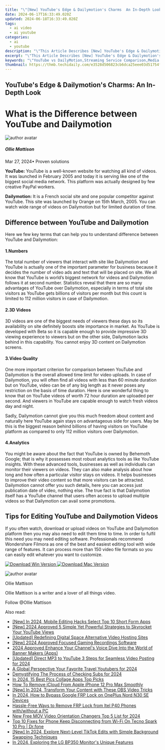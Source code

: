 ```yaml
---
title: "\"[New] YouTube's Edge & Dailymotion's Charms  An In-Depth Look\""
date: 2024-06-17T16:33:49.020Z
updated: 2024-06-18T16:33:49.020Z
tags:
  - ai video
  - ai youtube
categories:
  - ai
  - youtube
description: "\"This Article Describes [New] YouTube's Edge & Dailymotion's Charms: An In-Depth Look\""
excerpt: "\"This Article Describes [New] YouTube's Edge & Dailymotion's Charms: An In-Depth Look\""
keywords: "\"YouTube vs DailyMotion,Streaming Service Comparison,Media Platform Analysis,Video Content Exploration,Online Media Differences,Digital Media Strategies,E-Sports Viewership Trends\""
thumbnail: https://thmb.techidaily.com/e3528d506823cb6dca25eee03d51754fbb17fe96f4d59ce559e11e5be6c55331.jpg
---
```


## YouTube's Edge & Dailymotion's Charms: An In-Depth Look

# What is the Difference between YouTube and Dailymotion

![author avatar](https://images.wondershare.com/filmora/article-images/ollie-mattison.jpg)

##### Ollie Mattison

 Mar 27, 2024• Proven solutions

**YouTube:** YouTube is a well-known website for watching all kind of videos. It was launched in February 2005 and today it is serving like one of the biggest social media network. This platform was actually designed by few creative PayPal workers.

**Dailymotion:** It is a French social site and one popular competitor against YouTube. This site was launched by Orange on 15th March, 2005\. You can watch wide range of videos on Dailymotion but for limited duration of time.

## Difference between YouTube and Dailymotion

 Here we few key terms that can help you to understand difference between YouTube and Dailymotion:

#### 1.Numbers

 The total number of viewers that interact with site like Dailymotion and YouTube is actually one of the important parameter for business because it decides the number of video ads and text that will be placed on site. We all know that YouTube is world’s biggest network for videos and Dailymotion follows it at second number. Statistics reveal that there are so many advantages of YouTube over Dailymotion, especially in terms of total site visitors as YouTube gets billions of visitors per month but this count is limited to 112 million visitors in case of Dailymotion.

#### 2.3D Videos

 3D videos are one of the biggest needs of viewers these days so its availability on site definitely boosts site importance in market. As YouTube is developed with Beta so it is capable enough to provide impressive 3D viewing experience to viewers but on the other side, Dailymotion lacks behind in this capability. You cannot enjoy 3D content on Dailymotion screens.

#### 3.Video Quality

 One more important criterion for comparison between YouTube and Dailymotion is the overall allowed time limit for video uploads. In case of Dailymotion, you will often find all videos with less than 60 minute duration but on YouTube, video can be of any big length as it never poses any restriction on the basis of time duration. Here is one wonderful thing to know that on YouTube videos of worth 72 hour duration are uploaded per second. And viewers in YouTube are capable enough to watch fresh videos day and night.

 Sadly, Dailymotion cannot give you this much freedom about content and naturally here YouTube again stays on advantageous side for users. May be this is the biggest reason behind billions of having visitors on YouTube platform as compared to only 112 million visitors over Dailymotion.

#### 4.Analytics

 You might be aware about the fact that YouTube is owned by Behemoth Google; that is why it possesses most robust analytics tools as like YouTube insights. With these advanced tools, businesses as well as individuals can monitor their viewers on videos. They can also make analysis about how long and how often a particular visitor stays on videos. It helps businesses to improve their video content so that more visitors can be attracted. Dailymotion cannot offer you such details, here you can access just publication date of video, nothing else. The true fact is that Dailymotion itself has a YouTube channel that users often access to upload multiple videos so that Dailymotion can avail some promotions.

## Tips for Editing YouTube and Dailymotion Videos

 If you often watch, download or upload videos on YouTube and Dailymotion platform then you may also need to edit them time to time. In order to fulfil this need you may need editing software. Professionals recommend Wondershare Filmora as one of the best and easiest editing tool with wide range of features. It can process more than 150 video file formats so you can easily edit whatever you want to customize.

[![Download Win Version](https://images.wondershare.com/filmora/guide/download-btn-win.jpg) ](https://tools.techidaily.com/wondershare/filmora/download/) [![Download Mac Version](https://images.wondershare.com/filmora/guide/download-btn-mac.jpg) ](https://tools.techidaily.com/wondershare/filmora/download/)

![author avatar](https://images.wondershare.com/filmora/article-images/ollie-mattison.jpg)

Ollie Mattison

Ollie Mattison is a writer and a lover of all things video.

Follow @Ollie Mattison


<ins class="adsbygoogle"
     style="display:block"
     data-ad-format="autorelaxed"
     data-ad-client="ca-pub-7571918770474297"
     data-ad-slot="1223367746"></ins>



<ins class="adsbygoogle"
     style="display:block"
     data-ad-client="ca-pub-7571918770474297"
     data-ad-slot="8358498916"
     data-ad-format="auto"
     data-full-width-responsive="true"></ins>

<span class="atpl-alsoreadstyle">Also read:</span>
<div><ul>
<li><a href="https://youtube-docs.techidaily.com/n-2024-mobile-editing-hacks-select-top-10-short-form-apps/"><u>[New] In 2024, Mobile Editing Hacks  Select Top 10 Short Form Apps</u></a></li>
<li><a href="https://youtube-docs.techidaily.com/024-approved-5-simple-yet-powerful-strategies-to-skyrocket-your-youtube-views/"><u>[New] 2024 Approved  5 Simple Yet Powerful Strategies to Skyrocket Your YouTube Views</u></a></li>
<li><a href="https://youtube-docs.techidaily.com/ed-redefining-digital-space-alternative-video-hosting-sites/"><u>[Updated] Redefining Digital Space  Alternative Video Hosting Sites</u></a></li>
<li><a href="https://youtube-docs.techidaily.com/024-approved-focused-gaming-recordings-software/"><u>[New] 2024 Approved  Focused Gaming Recordings Software</u></a></li>
<li><a href="https://youtube-docs.techidaily.com/approved-enhance-your-channels-voice-dive-into-the-world-of-banner-makers-apps/"><u>2024 Approved  Enhance Your Channel's Voice  Dive Into the World of Banner Makers (Apps)</u></a></li>
<li><a href="https://youtube-docs.techidaily.com/ed-direct-mp3-to-youtube-3-steps-for-seamless-video-posting-for-2024/"><u>[Updated] Direct MP3 to YouTube  3 Steps for Seamless Video Posting for 2024</u></a></li>
<li><a href="https://youtube-docs.techidaily.com/bal-perspective-your-favorite-travel-youtubers-for-2024/"><u>A Global Perspective  Your Favorite Travel Youtubers for 2024</u></a></li>
<li><a href="https://youtube-docs.techidaily.com/tifying-the-process-of-checking-subs-for-2024/"><u>Demystifying The Process of Checking Subs for 2024</u></a></li>
<li><a href="https://animation-videos.techidaily.com/in-2024-15-best-pics-collage-apps-top-picks/"><u>In 2024, 15 Best Pics Collage Apps Top Picks</u></a></li>
<li><a href="https://activate-lock.techidaily.com/how-to-remove-icloud-from-apple-iphone-12-pro-max-smoothly-by-drfone-ios/"><u>How To Remove iCloud From Apple iPhone 12 Pro Max Smoothly</u></a></li>
<li><a href="https://screen-video-capture.techidaily.com/new-in-2024-transform-your-content-with-these-obs-video-tricks/"><u>[New] In 2024, Transform Your Content with These OBS Video Tricks</u></a></li>
<li><a href="https://android-frp.techidaily.com/in-2024-how-to-bypass-google-frp-lock-on-oneplus-nord-n30-se-devices-by-drfone-android/"><u>In 2024, How to Bypass Google FRP Lock on OnePlus Nord N30 SE Devices</u></a></li>
<li><a href="https://bypass-frp.techidaily.com/hassle-free-ways-to-remove-frp-lock-from-itel-p40-phones-withwithout-a-pc-by-drfone-android/"><u>Hassle-Free Ways to Remove FRP Lock from Itel P40 Phones with/without a PC</u></a></li>
<li><a href="https://smart-video-editing.techidaily.com/new-free-mov-video-orientation-changers-top-5-list-for-2024/"><u>New Free MOV Video Orientation Changers Top 5 List for 2024</u></a></li>
<li><a href="https://howto.techidaily.com/top-10-fixes-for-phone-keep-disconnecting-from-wi-fi-on-tecno-spark-10-pro-drfone-by-drfone-fix-android-problems-fix-android-problems/"><u>Top 10 Fixes for Phone Keep Disconnecting from Wi-Fi On Tecno Spark 10 Pro | Dr.fone</u></a></li>
<li><a href="https://tiktok-clips.techidaily.com/new-in-2024-explore-next-level-tiktok-edits-with-simple-background-swapping-techniques/"><u>[New] In 2024, Explore Next-Level TikTok Edits with Simple Background Swapping Techniques</u></a></li>
<li><a href="https://some-techniques.techidaily.com/in-2024-exploring-the-lg-bp350-monitors-unique-features/"><u>In 2024, Exploring the LG BP350 Monitor's Unique Features</u></a></li>
</ul></div>
